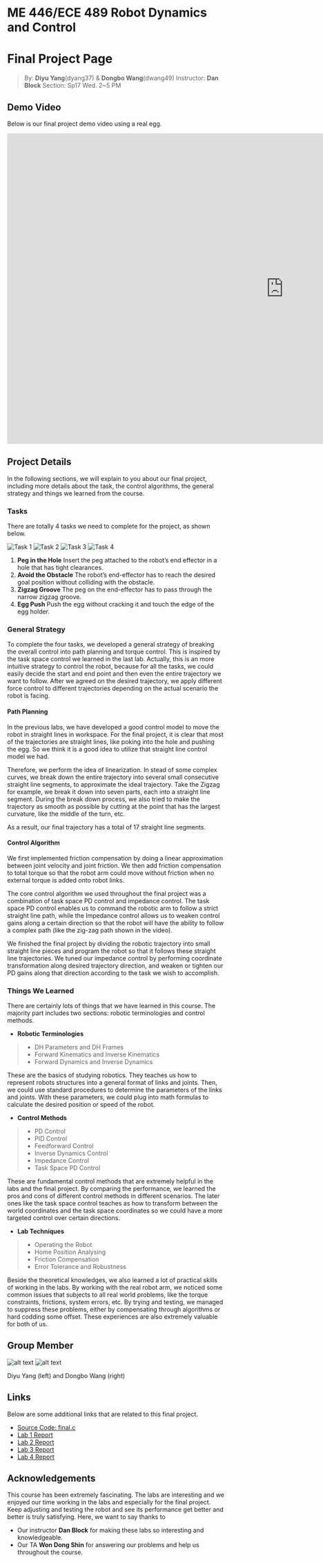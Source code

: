 # ME 446/ECE 489 Robot Dynamics and Control
# Final Project Page

> By: **Diyu Yang**(dyang37) & **Dongbo Wang**(dwang49)
> Instructor: **Dan Block**
> Section: Sp17 Wed. 2~5 PM

## Demo Video

Below is our final project demo video using a real egg.

<iframe width="1280" height="720" 
src="https://www.youtube.com/embed/_qOydY3yuFM" frameborder="0" allowfullscreen>
</iframe>

## Project Details

In the following sections, we will explain to you about our final project, including more details about the task, the control algorithms, the general strategy and things we learned from the course.

### Tasks

There are totally 4 tasks we need to complete for the project, as shown below.

![Task 1](https://github.com/fooltball/ECE489FinalProject/t1.jpg) ![Task 2](https://github.com/fooltball/ECE489FinalProject/t2.jpg) ![Task 3](https://github.com/fooltball/ECE489FinalProject/t3.jpg) ![Task 4](https://github.com/fooltball/ECE489FinalProject/t4.jpg)

1. **Peg in the Hole**
   Insert the peg attached to the robot’s end effector in a hole that has tight   clearances.
2. **Avoid the Obstacle**
   The robot’s end-effector has to reach the desired goal position without colliding with the obstacle.
3. **Zigzag Groove**
   The peg on the end-effector has to pass through the narrow zigzag groove. 
4. **Egg Push**
   Push the egg without cracking it and touch the edge of the egg holder.

### General Strategy

To complete the four tasks, we developed a general strategy of breaking the overall control into path planning and torque control. This is inspired by the task space control we learned in the last lab. Actually, this is an more intuitive strategy to control the robot, because for all the tasks, we could easily decide the start and end point and then even the entire trajectory we want to follow. After we agreed on the desired trajectory, we apply different force control to different trajectories depending on the actual scenario the robot is facing.

#### Path Planning

In the previous labs, we have developed a good control model to move the robot in straight lines in workspace. For the final project, it is clear that most of the trajectories are straight lines, like poking into the hole and pushing the egg. So we think it is a good idea to utilize that straight line control model we had.

Therefore, we perform the idea of linearization. In stead of some complex curves, we break down the entire trajectory into several small consecutive straight line segments, to approximate the ideal trajectory. Take the Zigzag for example, we break it down into seven parts, each into a straight line segment. During the break down process, we also tried to make the trajectory as smooth as possible by cutting at the point that has the largest curvature, like the middle of the turn, etc.

As a result, our final trajectory has a total of 17 straight line segments.

#### Control Algorithm

We first implemented friction compensation by doing a linear approximation between joint velocity and joint friction. We then add friction compensation to total torque so that the robot arm could move without friction when no external torque is added onto robot links.

The core control algorithm we used throughout the final project was a combination of task space PD control and impedance control. The task space PD control enables us to command the robotic arm to follow a strict straight line path, while the Impedance control allows us to weaken control gains along a certain direction so that the robot will have the ability to follow a complex path (like the zig-zag path shown in the video).

We finished the final project by dividing the robotic trajectory into small straight line pieces and program the robot so that it follows these straight line trajectories. We tuned our impedance control by performing coordinate transformation along desired trajectory direction, and weaken or tighten our PD gains along that direction according to the task we wish to accomplish.

### Things We Learned

There are certainly lots of things that we have learned in this course. The majority part includes two sections: robotic terminologies and control methods.

* **Robotic Terminologies**
>* DH Parameters and DH Frames
>* Forward Kinematics and Inverse Kinematics
>* Forward Dynamics and Inverse Dynamics

These are the basics of studying robotics. They teaches us how to represent robots structures into a general format of links and joints. Then, we could use standard procedures to determine the parameters of the links and joints. With these parameters, we could plug into math formulas to calculate the desired position or speed of the robot. 

* **Control Methods**
>* PD Control
>* PID Control
>* Feedforward Control
>* Inverse Dynamics Control
>* Impedance Control
>* Task Space PD Control

These are fundamental control methods that are extremely helpful in the labs and the final project. By comparing the performance, we learned the pros and cons of different control methods in different scenarios. The later ones like the task space control teaches as how to transform between the world coordinates and the task space coordinates so we could have a more targeted control over certain directions.

* **Lab Techniques**
>* Operating the Robot
>* Home Position Analysing
>* Friction Compensation
>* Error Tolerance and Robustness

Beside the theoretical knowledges, we also learned a lot of practical skills of working in the labs. By working with the real robot arm, we noticed some common issues that subjects to all real world problems, like the torque constraints, frictions, system errors, etc. By trying and testing, we managed to suppress these problems, either by  compensating through algorithms or hard codding some offset. These experiences are also extremely valuable for both of us.

## Group Member

![alt text](https://github.com/fooltball/ECE489FinalProject/dyang.jpg) ![alt text](https://github.com/fooltball/ECE489FinalProject/dwang.jpg)

Diyu Yang (left) and Dongbo Wang (right)

## Links

Below are some additional links that are related to this final project.

* [Source Code: final.c](final.c)
* [Lab 1 Report](lab1.pdf)
* [Lab 2 Report](lab2.pdf)
* [Lab 3 Report](lab3.pdf)
* [Lab 4 Report](lab4.c)

## Acknowledgements

This course has been extremely fascinating. The labs are interesting and we enjoyed our time working in the labs and especially for the final project. Keep adjusting and testing the robot and see its performance get better and better is truly satisfying. Here, we want to say thanks to

* Our instructor **Dan Block** for making these labs so interesting and knowledgeable.
* Our TA **Won Dong Shin** for answering our problems and help us throughout the course.
